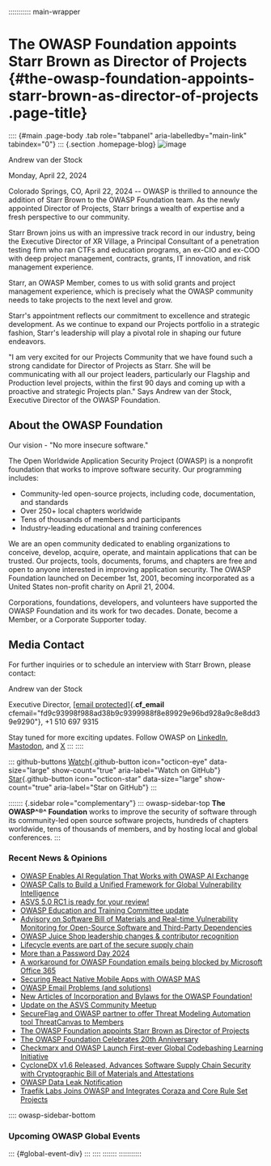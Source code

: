 ::::::::::: main-wrapper
# The OWASP Foundation appoints Starr Brown as Director of Projects {#the-owasp-foundation-appoints-starr-brown-as-director-of-projects .page-title}

:::: {#main .page-body .tab role="tabpanel" aria-labelledby="main-link" tabindex="0"}
::: {.section .homepage-blog}
![image](../../../../assets/images/people/staff_andrew.jpg)

Andrew van der Stock

Monday, April 22, 2024

Colorado Springs, CO, April 22, 2024 -- OWASP is thrilled to announce
the addition of Starr Brown to the OWASP Foundation team. As the newly
appointed Director of Projects, Starr brings a wealth of expertise and a
fresh perspective to our community.

Starr Brown joins us with an impressive track record in our industry,
being the Executive Director of XR Village, a Principal Consultant of a
penetration testing firm who ran CTFs and education programs, an ex-CIO
and ex-COO with deep project management, contracts, grants, IT
innovation, and risk management experience.

Starr, an OWASP Member, comes to us with solid grants and project
management experience, which is precisely what the OWASP community needs
to take projects to the next level and grow.

Starr's appointment reflects our commitment to excellence and strategic
development. As we continue to expand our Projects portfolio in a
strategic fashion, Starr's leadership will play a pivotal role in
shaping our future endeavors.

"I am very excited for our Projects Community that we have found such a
strong candidate for Director of Projects as Starr. She will be
communicating with all our project leaders, particularly our Flagship
and Production level projects, within the first 90 days and coming up
with a proactive and strategic Projects plan." Says Andrew van der
Stock, Executive Director of the OWASP Foundation.

## About the OWASP Foundation

Our vision - "No more insecure software."

The Open Worldwide Application Security Project (OWASP) is a nonprofit
foundation that works to improve software security. Our programming
includes:

- Community-led open-source projects, including code, documentation, and
  standards
- Over 250+ local chapters worldwide
- Tens of thousands of members and participants
- Industry-leading educational and training conferences

We are an open community dedicated to enabling organizations to
conceive, develop, acquire, operate, and maintain applications that can
be trusted. Our projects, tools, documents, forums, and chapters are
free and open to anyone interested in improving application security.
The OWASP Foundation launched on December 1st, 2001, becoming
incorporated as a United States non-profit charity on April 21, 2004.

Corporations, foundations, developers, and volunteers have supported the
OWASP Foundation and its work for two decades. Donate, become a Member,
or a Corporate Supporter today.

## Media Contact

For further inquiries or to schedule an interview with Starr Brown,
please contact:

Andrew van der Stock

Executive Director,
[\[email protected\]](../../../../cdn-cgi/l/email-protection.html){.__cf_email__
cfemail="fd9c93998f988ad38b9c9399988f8e89929e96bd928a9c8e8dd39e9290"},
+1 510 697 9315

Stay tuned for more exciting updates. Follow OWASP on
[LinkedIn](https://www.linkedin.com/company/owasp/),
[Mastodon](https://infosec.exchange/@owasp), and
[X](https://x.com/owasp)
:::
::::

::: github-buttons
[Watch](https://github.com/owasp/owasp.github.io/subscription){.github-button
icon="octicon-eye" data-size="large" show-count="true"
aria-label="Watch on GitHub"}
[Star](https://github.com/owasp/owasp.github.io){.github-button
icon="octicon-star" data-size="large" show-count="true"
aria-label="Star on GitHub"}
:::

::::::: {.sidebar role="complementary"}
::: owasp-sidebar-top
**The OWASP^®^ Foundation** works to improve the security of software
through its community-led open source software projects, hundreds of
chapters worldwide, tens of thousands of members, and by hosting local
and global conferences.
:::

<div>

### Recent News & Opinions

- [OWASP Enables AI Regulation That Works with OWASP AI
  Exchange](../../../2025/05/06/AI-Exchage-Regulation.html)
- [OWASP Calls to Build a Unified Framework for Global Vulnerability
  Intelligence](../../../2025/04/17/owasp-global-vulnerability-intelligence.html)
- [ASVS 5.0 RC1 is ready for your
  review!](../../../2025/04/09/asvs-rc1-review.html)
- [OWASP Education and Training Committee
  update](../../../2025/03/06/owasp-education-and-training-committee-update.html)
- [Advisory on Software Bill of Materials and Real-time Vulnerability
  Monitoring for Open-Source Software and Third-Party
  Dependencies](../../../2025/02/24/advisory-on-implementation-of-software-bill-of-materials-for-vulnerability-management.html)
- [OWASP Juice Shop leadership changes & contributor
  recognition](../../../2025/01/29/juice-shop-leadership.html)
- [Lifecycle events are part of the secure supply
  chain](../../11/26/lifecycle-events-are-part-of-the-secure-supply-chain.html)
- [More than a Password Day
  2024](../../11/12/more-than-a-password-day-2024.html)
- [A workaround for OWASP Foundation emails being blocked by Microsoft
  Office 365](../../10/30/owaspfoundation-org-emails.html)
- [Securing React Native Mobile Apps with OWASP
  MAS](../../10/02/Securing-React-Native-Mobile-Apps-with-OWASP-MAS.html)
- [OWASP Email Problems (and
  solutions)](../../08/01/owasp-email-problems.html)
- [New Articles of Incorporation and Bylaws for the OWASP
  Foundation!](../../07/09/new-coi-and-bylaws.html)
- [Update on the ASVS Community
  Meetup](../../07/03/asvs-community-meetup.html)
- [SecureFlag and OWASP partner to offer Threat Modeling Automation tool
  ThreatCanvas to
  Members](../../05/30/secureflag-threatcanvas-member-benefit.html)
- [The OWASP Foundation appoints Starr Brown as Director of
  Projects](starr-brown-hired-as-director-projects.html)
- [The OWASP Foundation Celebrates 20th
  Anniversary](../21/owasp-foundation-20th-anniversary.html)
- [Checkmarx and OWASP Launch First-ever Global Codebashing Learning
  Initiative](../18/codebashing-member-benefit.html)
- [CycloneDX v1.6 Released, Advances Software Supply Chain Security with
  Cryptographic Bill of Materials and
  Attestations](../09/CycloneDX-v1.6-Released.html)
- [OWASP Data Leak
  Notification](../../03/29/OWASP-data-breach-notification.html)
- [Traefik Labs Joins OWASP and Integrates Coraza and Core Rule Set
  Projects](../../03/19/traefik_owasp.html)

</div>

:::: owasp-sidebar-bottom
### Upcoming OWASP Global Events

::: {#global-event-div}
:::
::::
:::::::
:::::::::::
